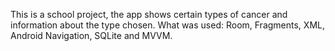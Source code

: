 This is a school project, the app shows certain types of cancer and information about the type chosen. What was used: Room, Fragments, XML, Android Navigation, SQLite and MVVM.
